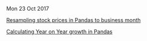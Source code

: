 Mon 23 Oct 2017

[Resampling stock prices in Pandas to business month](https://stackoverflow.com/questions/14036397/how-to-get-dataframe-pct-change-to-calculate-monthly-change-on-daily-price-data)

[Calculating Year on Year growth in Pandas](https://stackoverflow.com/questions/28328636/calculating-year-over-year-growth-by-group-in-pandas)